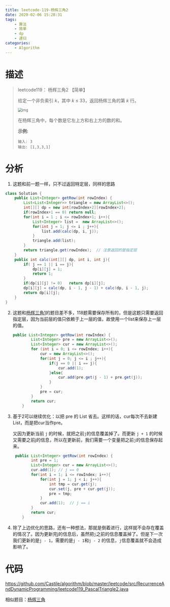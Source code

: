 ```yaml
---
title: leetcode-119-杨辉三角2
date: 2020-02-06 15:28:31
tags:
	- 算法
	- 简单
	- dp
	- 递归
categories:
	- Algorithm
---
```


# 描述

> leetcode119： 杨辉三角2 【简单】
>
>  给定一个非负索引 *k*，其中 *k* ≤ 33，返回杨辉三角的第 *k* 行。 
>
> <img src="F:\blog\source\_posts\leetcode-119-杨辉三角2\PascalTriangleAnimated2.gif" alt="img" style="zoom:80%;" />
>
> 在杨辉三角中，每个数是它左上方和右上方的数的和。
>
> **示例:**
>
> ```
> 输入: 3
> 输出: [1,3,3,1]
> ```



# 分析

1.  这题和前一题一样，只不过返回特定层，同样的思路

   ```java
   class Solution {
       public List<Integer> getRow(int rowIndex) {
           List<List<Integer>> triangle = new ArrayList<>();
           int[][] dp = new int[rowIndex+2][rowIndex+2];
           if(rowIndex+1 == 0) return null;
           for(int i = 1 ; i <= rowIndex+1; i++){
               List<Integer> list =  new ArrayList<>();
               for(int j = 1; j <= i ; j++){
                   list.add(calc(dp, i, j));
               }
               triangle.add(list);
           }
           return triangle.get(rowIndex);  // 注意返回的是指定层
       }
       public int calc(int[][] dp, int i, int j){
           if( j == 1 || i == j){
               dp[i][j] = 1;
               return 1;
           }      
           if(dp[i][j] != 0)   return dp[i][j];
           dp[i][j] = calc(dp, i - 1, j - 1) + calc(dp, i - 1, j);
           return dp[i][j];
       }
   }
   ```

   

2. 这题和[杨辉三角1]( [https:/Castile.github.io/2020/02/06/leetcode-118-杨辉三角1/]([https:/Castile.github.io/2020/02/06/leetcode-118-杨辉三角1/) )的题目差不多，118题需要保存所有的，但是这题只需要返回指定层，因为当前层的值只依赖于上一层的值，故使用一个list来保存上一层的值。

   ```java
   public List<Integer> getRow(int rowIndex) {
           List<Integer> pre = new ArrayList<>();
           List<Integer> cur = new ArrayList<>();
           for (int i = 0; i <= rowIndex; i++){
               cur = new ArrayList<>();
               for(int j = 0; j <= i ; j++){
                   if(j == 0 || i == j){
                       cur.add(1);
                   }else{
                       cur.add(pre.get(j - 1) + pre.get(j));
                   }
               }
               pre = cur;
           }
           return cur;
       }
   ```

3. 基于2可以继续优化：以把 pre 的 List 省去。这样的话，cur每次不去新建 List，而是把cur当作pre。

   又因为更新当前 `j` 的时候，就把之前`j`的信息覆盖掉了。而更新 `j + 1` 的时候又需要之前j的信息，所以在更新前，我们需要一个变量把之前`j`的信息保存起来。

   ```java
    public List<Integer> getRow(int rowIndex) {
           int pre = 1;
           List<Integer> cur = new ArrayList<>();
           cur.add(1); // j == 0
           for(int i = 1; i <= rowIndex; i++){
               for(int j = 1; j < i; j++){
                   int tmp = cur.get(j);
                   cur.set(j, pre + cur.get(j));
                   pre = tmp;
               }
               cur.add(1);  // j == i
           }
           return cur;
       }
   ```

4. 除了上边优化的思路，还有一种想法，那就是倒着进行，这样就不会存在覆盖的情况了。因为更新完j的信息后，虽然把`j`之前的信息覆盖掉了。但是下一次我们更新的是`j - 1`，需要的是`j - 1`和`j - 2` 的信息，`j`信息覆盖就不会造成影响了。







# 代码



 https://github.com/Castile/algorithm/blob/master/leetcode/src/RecurrenceAndDynamicProgramming/leetcode119_PascalTriangle2.java 



相似题目：[杨辉三角](https:/Castile.github.io/2020/02/06/leetcode-118-杨辉三角1/ )

